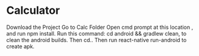 # Calculator
Download the Project
Go to Calc Folder
Open cmd prompt at this location , and run npm install.
Run this command: cd android && gradlew clean, to clean the android builds.
Then cd..
Then run react-native run-android to create apk.
